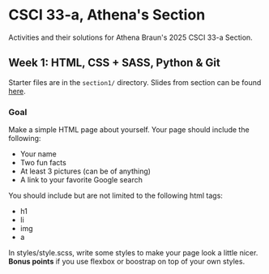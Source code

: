 # CSCI 33-a, Athena's Section

Activities and their solutions for Athena Braun's 2025 CSCI 33-a Section.

## Week 1: HTML, CSS + SASS, Python & Git

Starter files are in the `section1/` directory.
Slides from section can be found [here](https://docs.google.com/presentation/d/12xURyxqRgrcYFNjGEAw8CQbesBINUmB7YIg-N0YWIwc/edit?usp=sharing).

### Goal

Make a simple HTML page about yourself. Your page should include the following:

-   Your name
-   Two fun facts
-   At least 3 pictures (can be of anything)
-   A link to your favorite Google search

You should include but are not limited to the following html tags:

-   h1
-   li
-   img
-   a

In styles/style.scss, write some styles to make your page look a little nicer. **Bonus points** if you use flexbox or boostrap on top of your own styles.
